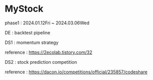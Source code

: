 # MyStock

phase1 : 2024.01.12Fri ~ 2024.03.06Wed

DE : backtest pipeline


DS1 : momentum strategy

reference : https://2ecolab.tistory.com/32


DS2 : stock prediction competition

reference : https://dacon.io/competitions/official/235857/codeshare
